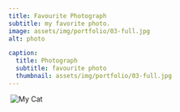 ```yaml
---
title: Favourite Photograph
subtitle: my favorite photo.
image: assets/img/portfolio/03-full.jpg
alt: photo

caption:
  title: Photograph
  subtitle: favourite photo 
  thumbnail: assets/img/portfolio/03-full.jpg
---
```


 ![My Cat](assets/img/xxx/xxx.jpg "Phone1")  


